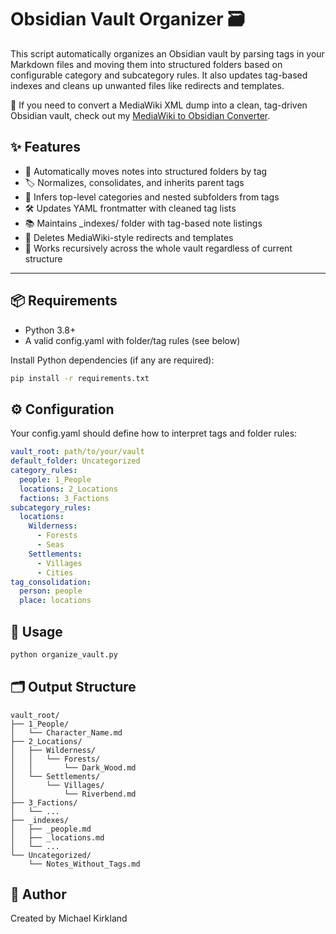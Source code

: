 # Obsidian Vault Organizer 🗃️

This script automatically organizes an Obsidian vault by parsing tags in your Markdown files and moving them into structured folders based on configurable category and subcategory rules. It also updates tag-based indexes and cleans up unwanted files like redirects and templates.

🧭 If you need to convert a MediaWiki XML dump into a clean, tag-driven Obsidian vault, check out my [MediaWiki to Obsidian Converter](https://github.com/mak-kirkland/mediawiki-to-obsidian).

## ✨ Features
- 📁 Automatically moves notes into structured folders by tag
- 🏷️ Normalizes, consolidates, and inherits parent tags
- 🧠 Infers top-level categories and nested subfolders from tags
- 🛠️ Updates YAML frontmatter with cleaned tag lists
- 📚 Maintains _indexes/ folder with tag-based note listings
- 🧹 Deletes MediaWiki-style redirects and templates
- 🔄 Works recursively across the whole vault regardless of current structure

--- 

## 📦 Requirements

- Python 3.8+
- A valid config.yaml with folder/tag rules (see below)

Install Python dependencies (if any are required):

```bash
pip install -r requirements.txt
```

## ⚙️ Configuration

Your config.yaml should define how to interpret tags and folder rules:

```yaml
vault_root: path/to/your/vault
default_folder: Uncategorized
category_rules:
  people: 1_People
  locations: 2_Locations
  factions: 3_Factions
subcategory_rules:
  locations:
    Wilderness:
      - Forests
      - Seas
    Settlements:
      - Villages
      - Cities
tag_consolidation:
  person: people
  place: locations
```

## 🚀 Usage

```bash
python organize_vault.py
```

## 🗂️ Output Structure

```text
vault_root/
├── 1_People/
│   └── Character_Name.md
├── 2_Locations/
│   ├── Wilderness/
│   │   └── Forests/
│   │       └── Dark_Wood.md
│   └── Settlements/
│       └── Villages/
│           └── Riverbend.md
├── 3_Factions/
│   └── ...
├── _indexes/
│   ├── _people.md
│   ├── _locations.md
│   └── ...
└── Uncategorized/
    └── Notes_Without_Tags.md
```

## 👤 Author

Created by Michael Kirkland

